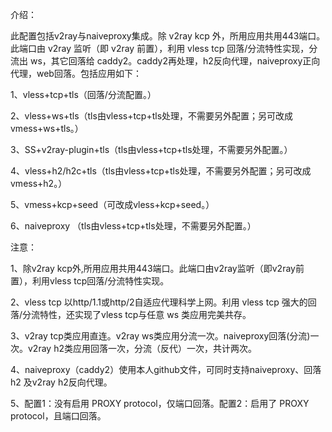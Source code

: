介绍：

此配置包括v2ray与naiveproxy集成。除 v2ray kcp 外，所用应用共用443端口。此端口由 v2ray 监听（即 v2ray 前置），利用 vless tcp 回落/分流特性实现，分流出 ws，其它回落给 caddy2。caddy2再处理，h2反向代理，naiveproxy正向代理，web回落。包括应用如下：

1、vless+tcp+tls（回落/分流配置。）

2、vless+ws+tls（tls由vless+tcp+tls处理，不需要另外配置；另可改成vmess+ws+tls。）

3、SS+v2ray-plugin+tls（tls由vless+tcp+tls处理，不需要另外配置。）

4、vless+h2/h2c+tls（tls由vless+tcp+tls处理，不需要另外配置；另可改成vmess+h2。）

5、vmess+kcp+seed（可改成vless+kcp+seed。）

6、naiveproxy （tls由vless+tcp+tls处理，不需要另外配置。）

注意：

1、除v2ray kcp外,所用应用共用443端口。此端口由v2ray监听（即v2ray前置），利用vless tcp回落/分流特性实现。

2、vless tcp 以http/1.1或http/2自适应代理科学上网。利用 vless tcp 强大的回落/分流特性，还实现了vless tcp与任意 ws 类应用完美共存。

3、v2ray tcp类应用直连。v2ray ws类应用分流一次。naiveproxy回落(分流)一次。v2ray h2类应用回落一次，分流（反代）一次，共计两次。

4、naiveproxy（caddy2）使用本人github文件，可同时支持naiveproxy、回落 h2 及v2ray h2反向代理。

5、配置1：没有启用 PROXY protocol，仅端口回落。配置2：启用了 PROXY protocol，且端口回落。
